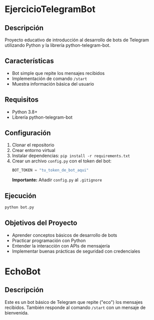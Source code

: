 # EjercicioTelegramBot

## Descripción
Proyecto educativo de introducción al desarrollo de bots de Telegram utilizando Python y la librería python-telegram-bot. 

## Características
- Bot simple que repite los mensajes recibidos
- Implementación de comando `/start`
- Muestra información básica del usuario

## Requisitos
- Python 3.8+
- Librería python-telegram-bot

## Configuración
1. Clonar el repositorio
2. Crear entorno virtual
3. Instalar dependencias: `pip install -r requirements.txt`
4. Crear un archivo `config.py` con el token del bot:
   ```python
   BOT_TOKEN = "tu_token_de_bot_aqui"
   ```
   **Importante:** Añadir `config.py` al `.gitignore`

## Ejecución
```bash
python bot.py
```

## Objetivos del Proyecto
- Aprender conceptos básicos de desarrollo de bots
- Practicar programación con Python
- Entender la interacción con APIs de mensajería
- Implementar buenas prácticas de seguridad con credenciales

# EchoBot

## Descripción
Este es un bot básico de Telegram que repite ("eco") los mensajes recibidos. También responde al comando `/start` con un mensaje de bienvenida.

